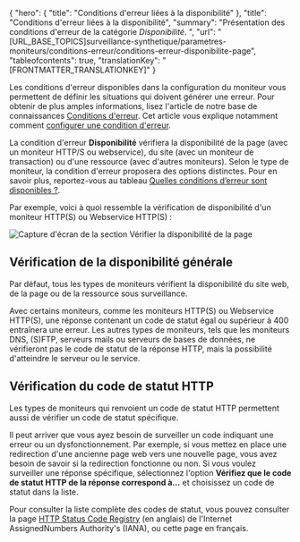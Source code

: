 {
  "hero": {
    "title": "Conditions d'erreur liées à la disponibilité"
  },
  "title": "Conditions d'erreur liées à la disponibilité",
  "summary": "Présentation des conditions d'erreur de la catégorie *Disponibilité*. ",
  "url": "[URL_BASE_TOPICS]surveillance-synthetique/parametres-moniteurs/conditions-erreur/conditions-erreur-disponibilite-page",
  "tableofcontents": true,
  "translationKey": "[FRONTMATTER_TRANSLATIONKEY]"
}

Les conditions d'erreur disponibles dans la configuration du moniteur vous permettent de définir les situations qui doivent générer une erreur. Pour obtenir de plus amples informations, lisez l'article de notre base de connaissances [Conditions d'erreur]([LINK_URL_1]). Cet article vous explique notamment comment [configurer une condition d'erreur]([LINK_URL_2]).

La condition d'erreur **Disponibilité** vérifiera la disponibilité de la page (avec un moniteur HTTP/S ou webservice), du site (avec un moniteur de transaction) ou d'une ressource (avec d'autres moniteurs). Selon le type de moniteur, la condition d'erreur proposera des options distinctes. Pour en savoir plus, reportez-vous au tableau [Quelles conditions d’erreur sont disponibles ?]([LINK_URL_3]).

Par exemple, voici à quoi ressemble la vérification de disponibilité d'un moniteur HTTP(S) ou Webservice HTTP(S) :

![Capture d'écran de la section Vérifier la disponibilité de la page]([LINK_URL_4])

## Vérification de la disponibilité générale

Par défaut, tous les types de moniteurs vérifient la disponibilité du site web, de la page ou de la ressource sous surveillance.

Avec certains moniteurs, comme les moniteurs HTTP(S) ou Webservice HTTP(S), une réponse contenant un code de statut égal ou supérieur à 400 entraînera une erreur. Les autres types de moniteurs, tels que les moniteurs DNS, (S)FTP, serveurs mails ou serveurs de bases de données, ne vérifieront pas le code de statut de la réponse HTTP, mais la possibilité d'atteindre le serveur ou le service.

## Vérification du code de statut HTTP

Les types de moniteurs qui renvoient un code de statut HTTP permettent aussi de vérifier un code de statut spécifique.

Il peut arriver que vous ayez besoin de surveiller un code indiquant une erreur ou un dysfonctionnement. Par exemple, si vous mettez en place une redirection d'une ancienne page web vers une nouvelle page, vous avez besoin de savoir si la redirection fonctionne ou non. Si vous voulez surveiller une réponse spécifique, sélectionnez l'option **Vérifiez que le code de statut HTTP de la réponse correspond à…** et choisissez un code de statut dans la liste.

Pour consulter la liste complète des codes de statut, vous pouvez consulter la page [HTTP Status Code Registry]([LINK_URL_5]) (en anglais) de l'Internet AssignedNumbers Authority's (IANA), ou cette page en français.